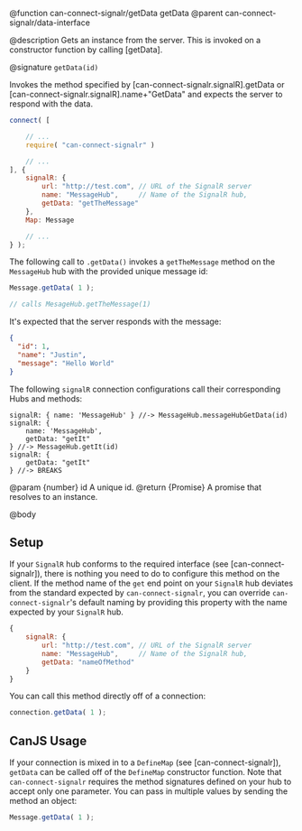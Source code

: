 @function can-connect-signalr/getData getData
@parent can-connect-signalr/data-interface

@description Gets an instance from the server. This is invoked on a constructor function by calling [getData].

@signature `getData(id)`

Invokes the method specified by [can-connect-signalr.signalR].getData or
[can-connect-signalr.signalR].name+"GetData" and expects the server to respond
with the data.

```js
connect( [

	// ...
	require( "can-connect-signalr" )

	// ...
], {
	signalR: {
		url: "http://test.com", // URL of the SignalR server
		name: "MessageHub",     // Name of the SignalR hub,
		getData: "getTheMessage"
	},
	Map: Message

	// ...
} );

```

The following call to `.getData()` invokes a `getTheMessage` method on the `MessageHub` hub with the provided unique message id:

```js
Message.getData( 1 );

// calls MesageHub.getTheMessage(1)
```

It's expected that the server responds with the message:

```json
{
  "id": 1,
  "name": "Justin",
  "message": "Hello World"
}
```

The following `signalR` connection configurations call their corresponding Hubs and methods:

```
signalR: { name: 'MessageHub' } //-> MessageHub.messageHubGetData(id)
signalR: {
    name: 'MessageHub',
    getData: "getIt"
} //-> MessageHub.getIt(id)
signalR: {
    getData: "getIt"
} //-> BREAKS
```

@param {number} id A unique id.
@return {Promise<Object>} A promise that resolves to an instance.


@body

## Setup

If your `SignalR` hub conforms to the required interface (see [can-connect-signalr]), there is nothing you need to
do to configure this method on the client. If the method name of the `get` end point on your `SignalR` hub deviates from
the standard expected by `can-connect-signalr`, you can override `can-connect-signalr`'s default naming by providing
this property with the name expected by your `SignalR` hub.

```js
{
	signalR: {
		url: "http://test.com", // URL of the SignalR server
		name: "MessageHub",     // Name of the SignalR hub,
		getData: "nameOfMethod"
	}
}
```

You can call this method directly off of a connection:

```js
connection.getData( 1 );
```

## CanJS Usage

If your connection is mixed in to a `DefineMap` (see [can-connect-signalr]), `getData` can be called off of the
`DefineMap` constructor function. Note that `can-connect-signalr` requires the method signatures
defined on your hub to accept only one parameter. You can pass in multiple values by sending the method
an object:

```js
Message.getData( 1 );
```
